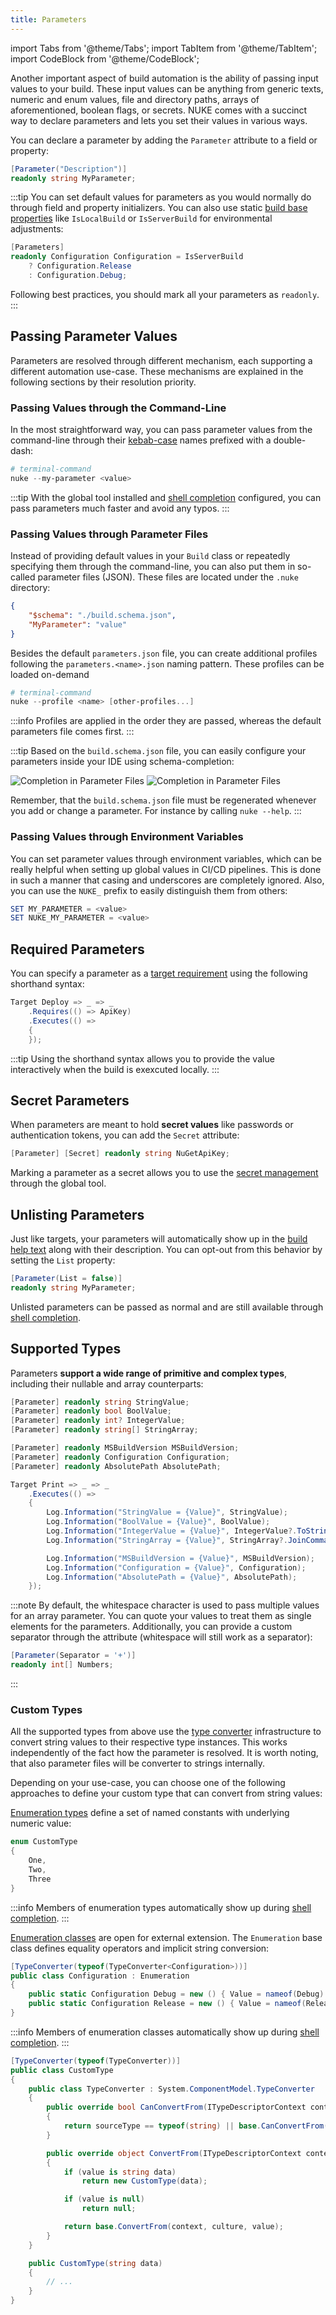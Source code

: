 ```yaml
---
title: Parameters
---
```


import Tabs from '@theme/Tabs';
import TabItem from '@theme/TabItem';
import CodeBlock from '@theme/CodeBlock';

Another important aspect of build automation is the ability of passing input values to your build. These input values can be anything from generic texts, numeric and enum values, file and directory paths, arrays of aforementioned, boolean flags, or secrets. NUKE comes with a succinct way to declare parameters and lets you set their values in various ways.

You can declare a parameter by adding the `Parameter` attribute to a field or property:

```csharp
[Parameter("Description")]
readonly string MyParameter;
```

:::tip
You can set default values for parameters as you would normally do through field and property initializers. You can also use static [build base properties](04-builds.md#base-properties) like `IsLocalBuild` or `IsServerBuild` for environmental adjustments:

```csharp
[Parameters]
readonly Configuration Configuration = IsServerBuild
    ? Configuration.Release
    : Configuration.Debug;
```

Following best practices, you should mark all your parameters as `readonly`.
:::

## Passing Parameter Values

Parameters are resolved through different mechanism, each supporting a different automation use-case. These mechanisms are explained in the following sections by their resolution priority.

### Passing Values through the Command-Line

In the most straightforward way, you can pass parameter values from the command-line through their [kebab-case](https://www.theserverside.com/definition/Kebab-case) names prefixed with a double-dash:

```powershell
# terminal-command
nuke --my-parameter <value>
```

:::tip
With the global tool installed and [shell completion](../06-global-tool/00-shell-completion.md) configured, you can pass parameters much faster and avoid any typos.
:::

### Passing Values through Parameter Files

Instead of providing default values in your `Build` class or repeatedly specifying them through the command-line, you can also put them in so-called parameter files (JSON). These files are located under the `.nuke` directory:

```json title=".nuke/parameters.json"
{
    "$schema": "./build.schema.json",
    "MyParameter": "value"
}
```

Besides the default `parameters.json` file, you can create additional profiles following the `parameters.<name>.json` naming pattern. These profiles can be loaded on-demand

```powershell
# terminal-command
nuke --profile <name> [other-profiles...]
```

:::info
Profiles are applied in the order they are passed, whereas the default parameters file comes first.
:::

:::tip
Based on the `build.schema.json` file, you can easily configure your parameters inside your IDE using schema-completion:

<p style={{maxWidth:'550px'}}>

![Completion in Parameter Files](/img/docs/parameter-file-completion-light.png#gh-light-mode-only)
![Completion in Parameter Files](/img/docs/parameter-file-completion-dark.png#gh-dark-mode-only)

</p>

Remember, that the `build.schema.json` file must be regenerated whenever you add or change a parameter. For instance by calling `nuke --help`.
:::

### Passing Values through Environment Variables

You can set parameter values through environment variables, which can be really helpful when setting up global values in CI/CD pipelines. This is done in such a manner that casing and underscores are completely ignored. Also, you can use the `NUKE_` prefix to easily distinguish them from others:

```powershell
SET MY_PARAMETER = <value>
SET NUKE_MY_PARAMETER = <value>
```

## Required Parameters

You can specify a parameter as a [target requirement](../02-fundamentals/05-targets.md#requirements) using the following shorthand syntax:

<!-- snippet: parameters-requirements -->
```cs
Target Deploy => _ => _
    .Requires(() => ApiKey)
    .Executes(() =>
    {
    });
```
<!-- endSnippet -->

:::tip
Using the shorthand syntax allows you to provide the value interactively when the build is exexcuted locally.
:::

## Secret Parameters

When parameters are meant to hold **secret values** like passwords or authentication tokens, you can add the `Secret` attribute:

<!-- snippet: parameters-secrets -->
```cs
[Parameter] [Secret] readonly string NuGetApiKey;
```
<!-- endSnippet -->

Marking a parameter as a secret allows you to use the [secret management](../06-global-tool/02-secrets.md) through the global tool.

## Unlisting Parameters

Just like targets, your parameters will automatically show up in the [build help text](../01-getting-started/03-execution.md#help-text) along with their description. You can opt-out from this behavior by setting the `List` property:

```csharp
[Parameter(List = false)]
readonly string MyParameter;
```

Unlisted parameters can be passed as normal and are still available through [shell completion](../06-global-tool/00-shell-completion.md).

## Supported Types

Parameters **support a wide range of primitive and complex types**, including their nullable and array counterparts:

<!-- snippet: parameters-declaration -->
```cs
[Parameter] readonly string StringValue;
[Parameter] readonly bool BoolValue;
[Parameter] readonly int? IntegerValue;
[Parameter] readonly string[] StringArray;

[Parameter] readonly MSBuildVersion MSBuildVersion;
[Parameter] readonly Configuration Configuration;
[Parameter] readonly AbsolutePath AbsolutePath;

Target Print => _ => _
    .Executes(() =>
    {
        Log.Information("StringValue = {Value}", StringValue);
        Log.Information("BoolValue = {Value}", BoolValue);
        Log.Information("IntegerValue = {Value}", IntegerValue?.ToString() ?? "<null>");
        Log.Information("StringArray = {Value}", StringArray?.JoinComma() ?? "<null>");

        Log.Information("MSBuildVersion = {Value}", MSBuildVersion);
        Log.Information("Configuration = {Value}", Configuration);
        Log.Information("AbsolutePath = {Value}", AbsolutePath);
    });
```
<!-- endSnippet -->

:::note
By default, the whitespace character is used to pass multiple values for an array parameter. You can quote your values to treat them as single elements for the parameters. Additionally, you can provide a custom separator through the attribute (whitespace will still work as a separator):

```csharp
[Parameter(Separator = '+')]
readonly int[] Numbers;
```
:::

### Custom Types

All the supported types from above use the [type converter](https://docs.microsoft.com/en-us/dotnet/api/system.componentmodel.typeconverter) infrastructure to convert string values to their respective type instances. This works independently of the fact how the parameter is resolved. It is worth noting, that also parameter files will be converter to strings internally.

Depending on your use-case, you can choose one of the following approaches to define your custom type that can convert from string values:

<Tabs>
  <TabItem value="enum-types" label="Enumeration Types">

[Enumeration types](https://docs.microsoft.com/en-us/dotnet/csharp/language-reference/builtin-types/enum) define a set of named constants with underlying numeric value:

```csharp
enum CustomType
{
    One,
    Two,
    Three
}
```

:::info
Members of enumeration types automatically show up during [shell completion](../06-global-tool/00-shell-completion.md).
:::

  </TabItem>
  <TabItem value="enum-classes" label="Enumeration Classes">

[Enumeration classes](https://docs.microsoft.com/en-us/dotnet/architecture/microservices/microservice-ddd-cqrs-patterns/enumeration-classes-over-enum-types) are open for external extension. The `Enumeration` base class defines equality operators and implicit string conversion:

```csharp
[TypeConverter(typeof(TypeConverter<Configuration>))]
public class Configuration : Enumeration
{
    public static Configuration Debug = new () { Value = nameof(Debug) };
    public static Configuration Release = new () { Value = nameof(Release) };
}
```

:::info
Members of enumeration classes automatically show up during [shell completion](../06-global-tool/00-shell-completion.md).
:::

  </TabItem>
  <TabItem value="custom-types" label="Custom Types">

```csharp
[TypeConverter(typeof(TypeConverter))]
public class CustomType
{
    public class TypeConverter : System.ComponentModel.TypeConverter
    {
        public override bool CanConvertFrom(ITypeDescriptorContext context, Type sourceType)
        {
            return sourceType == typeof(string) || base.CanConvertFrom(context, sourceType);
        }

        public override object ConvertFrom(ITypeDescriptorContext context, CultureInfo culture, object value)
        {
            if (value is string data)
                return new CustomType(data); 

            if (value is null)
                return null;

            return base.ConvertFrom(context, culture, value);
        }
    }

    public CustomType(string data)
    {
        // ...
    }
}
```

  </TabItem>
</Tabs>
